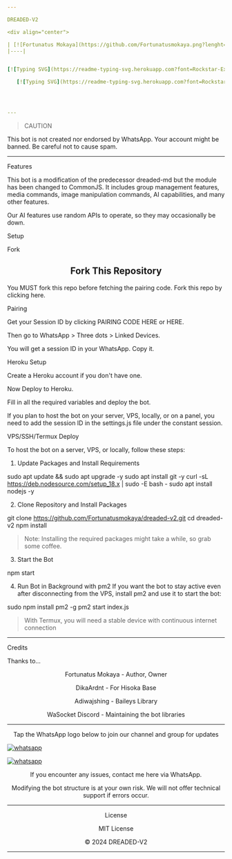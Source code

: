 ```yaml
---

DREADED-V2

<div align="center">

| [![Fortunatus Mokaya](https://github.com/Fortunatusmokaya.png?lenght=50width=50)](https://github.com/Fortunatusmokaya)|
|----|


[![Typing SVG](https://readme-typing-svg.herokuapp.com?font=Rockstar-ExtraBold&size=30&pause=1000&color=0000FF&center=true&vCenter=true&width=500&height=60&lines=HOLLA+WELCOME+TO+THIS+REPO!)](https://git.io/typing-svg)

   [![Typing SVG](https://readme-typing-svg.herokuapp.com?font=Rockstar-ExtraBold&color=F33A6A&lines=FORK+AND+MAYBE+GIVE+US+A+STAR)](https://git.io/typing-svg)




---
```


> CAUTION

This bot is not created nor endorsed by WhatsApp. Your account might be banned. Be careful not to cause spam.




---

Features

This bot is a modification of the predecessor dreaded-md but the module has been changed to CommonJS. It includes group management features, media commands, image manipulation commands, AI capabilities, and many other features.

Our AI features use random APIs to operate, so they may occasionally be down.

Setup

Fork

<div align="center">
   <h2>Fork This Repository</h2>
</div>You MUST fork this repo before fetching the pairing code. Fork this repo by clicking here.


Pairing

Get your Session ID by clicking PAIRING CODE HERE or HERE.

Then go to WhatsApp > Three dots > Linked Devices.

You will get a session ID in your WhatsApp. Copy it.



Heroku Setup

Create a Heroku account if you don't have one.

Now Deploy to Heroku.

Fill in all the required variables and deploy the bot.

If you plan to host the bot on your server, VPS, locally, or on a panel, you need to add the session ID in the settings.js file under the constant session.


VPS/SSH/Termux Deploy

To host the bot on a server, VPS, or locally, follow these steps:

1. Update Packages and Install Requirements

sudo apt update && sudo apt upgrade -y
sudo apt install git -y
curl -sL https://deb.nodesource.com/setup_18.x | sudo -E bash -
sudo apt install nodejs -y


2. Clone Repository and Install Packages

git clone https://github.com/Fortunatusmokaya/dreaded-v2.git
cd dreaded-v2
npm install

> Note: Installing the required packages might take a while, so grab some coffee.




3. Start the Bot

npm start


4. Run Bot in Background with pm2
If you want the bot to stay active even after disconnecting from the VPS, install pm2 and use it to start the bot:

sudo npm install pm2 -g
pm2 start index.js

> With Termux, you will need a stable device with continuous internet connection




---

Credits

Thanks to...

<div align="center">Fortunatus Mokaya - Author, Owner

DikaArdnt - For Hisoka Base

Adiwajshing - Baileys Library

WaSocket Discord - Maintaining the bot libraries



---

Tap the WhatsApp logo below to join our channel and group for updates

<p align="left">
  <a aria-label="Join our channel for updates" href="https://whatsapp.com/channel/0029VaeZVGaFsn0Yr8xSAM35" target="_blank">
    <img alt="whatsapp" src="https://img.shields.io/badge/CHANNEL-25D366?style=for-the-badge&logo=whatsapp&logoColor=white" />
  </a>
</p><p align="left">
  <a aria-label="Join our group for updates" href="https://chat.whatsapp.com/HPik6o5GenqDBCosvXW3oe" target="_blank">
    <img alt="whatsapp" src="https://img.shields.io/badge/WA GROUP-25D366?style=for-the-badge&logo=whatsapp&logoColor=white" />
  </a>
</p>If you encounter any issues, contact me here via WhatsApp.

Modifying the bot structure is at your own risk. We will not offer technical support if errors occur.


---

License

MIT License

© 2024 DREADED-V2


---